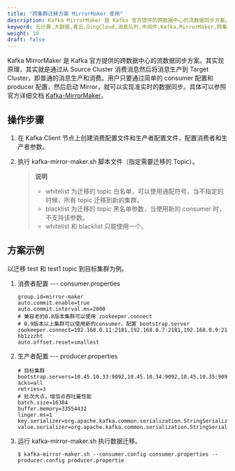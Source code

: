 ```yaml
---
title: "跨集群迁移方案 MirrorMaker 使用"
description: Kafka MirrorMaker 是 Kafka 官方提供的跨数据中心的流数据同步方案。其实现原理，其实就是通过从 Source Cluster 消费消息然后将消息生产到 Target Cluster，即普通的消息生产和消费。用户只要通过简单的 consumer 配置和 producer 配置，然后启动 Mirror，就可以实现准实时的数据同步。
keyword: 云计算,大数据,青云,QingCloud,消息队列,中间件,Kafka,MirrorMaker,跨集群迁移
weight: 10
draft: false
---
```


Kafka MirrorMaker 是 Kafka 官方提供的跨数据中心的流数据同步方案。其实现原理，其实就是通过从 Source Cluster 消费消息然后将消息生产到 Target Cluster，即普通的消息生产和消费。用户只要通过简单的 consumer 配置和 producer 配置，然后启动 Mirror，就可以实现准实时的数据同步。具体可以参照官方详细文档 [Kafka-MirrorMaker](https://kafka.apache.org/documentation/)。

## 操作步骤

1. 在 Kafka Client 节点上创建消费配置文件和生产者配置文件，配置消费者和生产者参数。
2. 执行 kafka-mirror-maker.sh 脚本文件（指定需要迁移的 Topic）。

    > **说明**
    >
    > - whitelist 为迁移的 topic 白名单，可以使用通配符号，当不指定的时候，所有 topic 迁移到新的集群。
    > - blacklist 为迁移的 topic 黑名单参数，当使用新的 consumer 时，不支持该参数。
    > - whitelist 和 blacklist 只能使用一个。

## 方案示例

以迁移 test 和 test1 topic 到目标集群为例。

1. 消费者配置 --- consumer.properties

    ```
    group.id=mirror-maker
    auto.commit.enable=true
    auto.commit.interval.ms=2000
    # 兼容老的0.8版本集群可以使用 zookeeper.connect
    # 0.9版本以上集群可以使用新的consumer，配置 bootstrap.server
    zookeeper.connect=192.168.0.11:2181,192.168.0.7:2181,192.168.0.9:2181/kafka/cl-hb1zzzht
    auto.offset.reset=smallest
    ```

2. 生产者配置 --- producer.properties

    ```
    # 目标集群
    bootstrap.servers=10.45.10.33:9092,10.45.10.34:9092,10.45.10.35:9092
    acks=all
    retries=3
    # 批次大点，增加点吞吐量性能
    batch.size=16384
    buffer.memory=33554432
    linger.ms=1
    key.serializer=org.apache.kafka.common.serialization.StringSerializer
    value.serializer=org.apache.kafka.common.serialization.StringSerializer
    ```

3. 运行 kafka-mirror-maker.sh 执行数据迁移。

    ```
    $ kafka-mirror-maker.sh --consumer.config consumer.properties --producer.config producer.propertie
    ```


